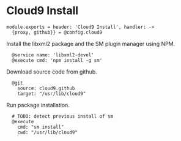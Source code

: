 
# Cloud9 Install

    module.exports = header: 'Cloud9 Install', handler: ->
      {proxy, github}} = @config.cloud9

Install the libxml2 package and the SM plugin manager using NPM.

      @service name: 'libxml2-devel'
      @execute cmd: 'npm install -g sm'

Download source code from github.

      @git
        source: cloud9.github
        target: "/usr/lib/cloud9"

Run package installation.

      # TODO: detect previous install of sm
      @execute
        cmd: "sm install"
        cwd: "/usr/lib/cloud9"
